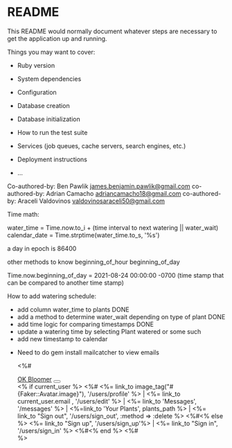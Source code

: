 # README

This README would normally document whatever steps are necessary to get the
application up and running.

Things you may want to cover:

* Ruby version

* System dependencies

* Configuration

* Database creation

* Database initialization

* How to run the test suite

* Services (job queues, cache servers, search engines, etc.)

* Deployment instructions

* ...

Co-authored-by: Ben Pawlik <james.benjamin.pawlik@gmail.com>
co-authored-by: Adrian Camacho <adriancamacho18@gmail.com>
co-authored-by: Araceli Valdovinos <valdovinosaraceli50@gmail.com>

Time math:

water_time = Time.now.to_i + (time interval to next watering || water_wait)
calendar_date = Time.strptime(water_time.to_s, '%s')

a day in epoch is 86400

other methods to know
beginning_of_hour
beginning_of_day

Time.now.beginning_of_day = 2021-08-24 00:00:00 -0700 (time stamp that can be compared to another time stamp)

How to add watering schedule:
  - add column water_time to plants DONE
  - add a method to determine water_wait depending on type of plant DONE
  - add time logic for comparing timestamps DONE
  - update a watering time by selecting Plant watered or some such
  - add new timestamp to calendar

* Need to do gem install mailcatcher to view emails 

  <%#
    <nav class="navbar navbar-expand-lg navbar-light">
      <div class="container-fluid">
        <a class="navbar-brand" href="/">OK Bloomer</a>
        <button class="navbar-toggler" type="button" data-bs-toggle="collapse" data-bs-target="#navbarNavAltMarkup" aria-controls="navbarNavAltMarkup" aria-expanded="false" aria-label="Toggle navigation"><span class="navbar-toggler-icon"></span></button>
        <div class="collapse navbar-collapse" id="navbarNavAltMarkup">
          <div class="navbar-nav">
            <div style="margin-left:auto;">
              <% if current_user %>
              <%#
                <span class="nav-link"><%= link_to image_tag("#{Faker::Avatar.image}"), '/users/profile' %> | <%= link_to current_user.email , '/users/edit' %> | <%= link_to 'Messages', '/messages' %> | <%=link_to 'Your Plants', plants_path %> | <%= link_to "Sign out", '/users/sign_out', :method => :delete %></span>
              <%#<% else %>
                <span class="nav-link"><%= link_to "Sign up", '/users/sign_up'%> | <%= link_to "Sign in", '/users/sign_in' %></span>
              <%#<% end %>
            <%#</div>
          </div>
        </div>
      </div>
    </nav>
  %>